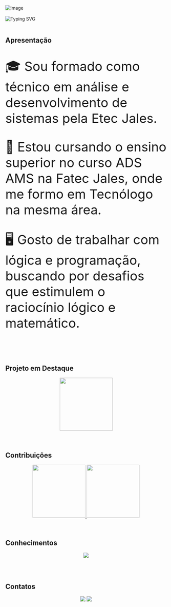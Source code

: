   
![image](https://github.com/gabrielsantos578/gabrielsantos578/assets/127057846/23da68c7-34c6-4714-ae5c-77f22114ab79)
<br /><br />
![Typing SVG](https://readme-typing-svg.demolab.com/?font=Fira+Code&size=30&pause=1000&color=006CFF&center=true&width=1000&lines=Bem-vindo(a)+ao+Portifólio+de+Projetos)
<br /><br />

 
## Apresentação

<div align="center">
<p align="left" style="font-size: 40">
  🎓 Sou formado como técnico em análise e desenvolvimento de sistemas pela Etec Jales.
</p>
<p align="left" style="font-size: 40">
  📘 Estou cursando o ensino superior no curso ADS AMS na Fatec Jales, onde me formo em Tecnólogo na mesma área.
</p>
<p align="left" style="font-size: 40">
  🖥️ Gosto de trabalhar com lógica e programação, buscando por desafios que estimulem o raciocínio lógico e matemático.
</p>
</div>
<br /><br />

## Projeto em Destaque

<div align="center">
  <a href="https://github.com/gabrielsantos578/ProjetoIntegrador">
    <img height="165em" src="https://github-readme-stats.vercel.app/api/pin/?username=gabrielsantos578&repo=ProjetoIntegrador&theme=transparent&title_color=006CFF&text_color=D9D9D9"/>
  </a>
</div>
<br /><br />


## Contribuições

<div align="center">
  <a href="https://github.com/gabrielsantos578/">
    <img height="165em" src="https://github-readme-stats.vercel.app/api?username=gabrielsantos578&show_icons=true&theme=transparent&include_all_commits=true&count_private=true_color=0d1117&title_color=006CFF&text_color=D9D9D9"/>
    <img height="165em" src="https://streak-stats.demolab.com?user=gabrielsantos578&theme=transparent&locale=pt_BR&card_width=500&title_color=006CFF&text_color=D9D9D9"/>
  </a>
</div>
<br /><br />


## Conhecimentos

<p align="center">
  <a href="https://skillicons.dev">
    <img src="https://skillicons.dev/icons?i=react,js,cs,dotnet,java,spring,python,mongodb,postgresql,mysql,github,git,postman,azure,figma" />
  </a>
</p>
<br /><br />


## Contatos

<div align="center">
  <a href="https://www.linkedin.com/in/gabriel-m-santos/" target="_blank"><img src="https://img.shields.io/badge/-LinkedIn-%230077B5?style=for-the-badge&logo=linkedin&logoColor=white" target="_blank"></a>
  <a href="mailto:santos.gabriel67018@gmail.com"><img src="https://img.shields.io/badge/-Gmail-%23333?style=for-the-badge&logo=gmail&logoColor=white" target="_blank"></a>
</div>
<br />

